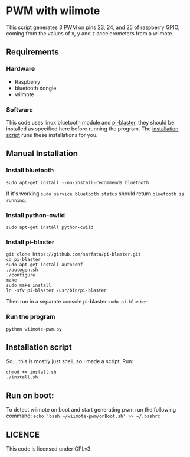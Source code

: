 # PWM with wiimote
This script generates 3 PWM on pins 23, 24, and 25 of raspberry GPIO, coming from the values of x, y and z accelerometers from a wiimote.

## Requirements
### Hardware
 - Raspberry
 - bluetooth dongle
 - wiimote

### Software
This code uses linux bluetooth module and [pi-blaster](https://github.com/sarfata/pi-blaster), they should be installed as specified here before running the program. The [installation script](#installation-script) runs these installations for you.

## Manual Installation

### Install bluetooth
`sudo apt-get install --no-install-recommends bluetooth`

If it's working `sudo service bluetooth status` should return `bluetooth is running`.

### Install python-cwiid
`sudo apt-get install python-cwiid`

### Install pi-blaster
```shell
git clone https://github.com/sarfata/pi-blaster.git
cd pi-blaster
sudo apt-get install autoconf
./autogen.sh
./configure
make
sudo make install
ln -sfv pi-blaster /usr/bin/pi-blaster
```
Then run in a separate console pi-blaster `sudo pi-blaster`

### Run the program

`python wiimote-pwm.py`

## Installation script
So... this is mostly just shell, so I made a script. Run:
```shell
chmod +x install.sh
./install.sh
```

## Run on boot:
To detect wiimote on boot and start generating pwm run the following command:
`echo 'bash ~/wiimote-pwm/onBoot.sh' >> ~/.bashrc`

## LICENCE

This code is licensed under GPLv3.
